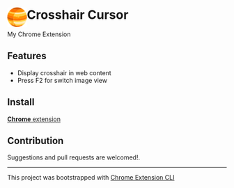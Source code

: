 # <img src="public/icons/icon_48.png" width="45" align="left"> Crosshair Cursor

My Chrome Extension

## Features

- Display crosshair in web content
- Press F2 for switch image view

## Install

[**Chrome** extension]()

## Contribution

Suggestions and pull requests are welcomed!.

---

This project was bootstrapped with [Chrome Extension CLI](https://github.com/dutiyesh/chrome-extension-cli)

